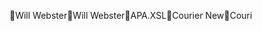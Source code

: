 Will Webster                                          W i l l   W e b s t e r        \ A P A . X S L                C o u r i e r   N e w          C o u r i 